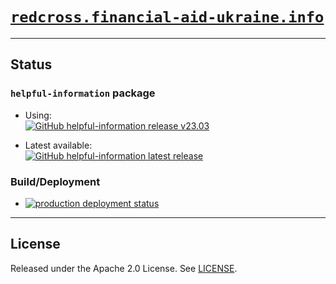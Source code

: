 # [`redcross.financial-aid-ukraine.info`](https://redcross.financial-aid-ukraine.info)

---

## Status

### `helpful-information` package

- Using:  
  [![GitHub helpful-information release v23.03](https://img.shields.io/static/v1?label=helpful-information+release&message=v23.03.0&color=informational&logo=github)](https://github.com/rodekruis/helpful-information/releases/tag/v23.03.0)

- Latest available:  
  [![GitHub helpful-information latest release](https://img.shields.io/github/v/release/rodekruis/helpful-information?display_name=tag&label=helpful-information%20release&logo=github)](https://github.com/rodekruis/helpful-information/releases/latest)

### Build/Deployment

- [![production deployment status](https://github.com/financial-aid-ukraine/redcross.financial-aid-ukraine.info/actions/workflows/deploy-production.yml/badge.svg)](https://github.com/financial-aid-ukraine/redcross.financial-aid-ukraine.info/actions/workflows/deploy-production.yml)

---

## License

Released under the Apache 2.0 License. See [LICENSE](./LICENSE).
